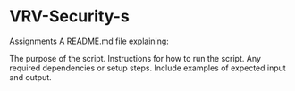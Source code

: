 # VRV-Security-s
Assignments
A README.md file explaining:
    
  The purpose of the script.
    Instructions for how to run the script.
Any required dependencies or setup steps.
Include examples of expected input and output.
